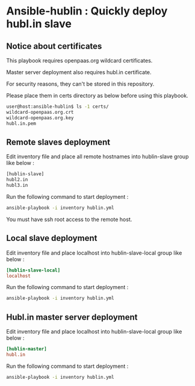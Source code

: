 Ansible-hublin : Quickly deploy hubl.in slave
=============================================

Notice about certificates
-------------------------

This playbook requires openpaas.org wildcard certificates.

Master server deployment also requires hubl.in certificate.

For security reasons, they can't be stored in this repository.

Please place them in certs directory as below before using this playbook.

```.bash
user@host:ansible-hublin$ ls -1 certs/
wildcard-openpaas.org.crt
wildcard-openpaas.org.key
hubl.in.pem
```

Remote slaves deployment
------------------------

Edit inventory file and place all remote hostnames into hublin-slave group like below :

```.bash
[hublin-slave]
hubl2.in
hubl3.in
```

Run the following command to start deployment :

```.bash
ansible-playbook -i inventory hublin.yml
```

You must have ssh root access to the remote host.

Local slave deployment
----------------------

Edit inventory file and place localhost into hublin-slave-local group like below :

```.ini
[hublin-slave-local]
localhost
```

Run the following command to start deployment :

```.bash
ansible-playbook -i inventory hublin.yml
```

Hubl.in master server deployment
--------------------------------

Edit inventory file and place localhost into hublin-slave-local group like below :

```.ini
[hublin-master]
hubl.in
```
Run the following command to start deployment :

```.bash
ansible-playbook -i inventory hublin.yml
```

